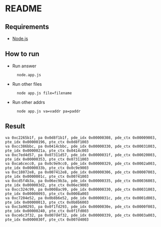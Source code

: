 # README

## Requirements

* [Node.js](http://nodejs.org)

## How to run

* Run answer
    
        node.app.js
        
* Run other files

        node app.js file=filename
        
* Run other addrs

        node app.js va=vaddr pa=paddr

## Result

    va 0xc2265b1f, pa 0x0d8f1b1f, pde_idx 0x00000308, pde_ctx 0x00009003, pte_idx 0x00000196, pte_ctx 0x0d8f1003
    va 0xcc386bbc, pa 0x0414cbbc, pde_idx 0x00000330, pde_ctx 0x00031003, pte_idx 0x0000021a, pte_ctx 0x0414c003
    va 0xc7ed4d57, pa 0x07311d57, pde_idx 0x0000031f, pde_ctx 0x00020003, pte_idx 0x00000353, pte_ctx 0x07311003
    va 0xca6cecc0, pa 0x0c9e9cc0, pde_idx 0x00000329, pde_ctx 0x0002a003, pte_idx 0x0000033b, pte_ctx 0x0c9e9003
    va 0xc18072e8, pa 0x007412e8, pde_idx 0x00000306, pde_ctx 0x00007003, pte_idx 0x0000001c, pte_ctx 0x00741003
    va 0xcd5f4b3a, pa 0x06ec9b3a, pde_idx 0x00000335, pde_ctx 0x00036003, pte_idx 0x000003d2, pte_ctx 0x06ec9003
    va 0xcc324c99, pa 0x0008ac99, pde_idx 0x00000330, pde_ctx 0x00031003, pte_idx 0x00000093, pte_ctx 0x0008a003
    va 0xc7204e52, pa 0x0b8b6e52, pde_idx 0x0000031c, pde_ctx 0x0001d003, pte_idx 0x00000013, pte_ctx 0x0b8b6003
    va 0xc3a90293, pa 0x0f1fd293, pde_idx 0x0000030e, pde_ctx 0x0000f003, pte_idx 0x00000240, pte_ctx 0x0f1fd003
    va 0xce6c3f32, pa 0x007d4f32, pde_idx 0x00000339, pde_ctx 0x0003a003, pte_idx 0x0000030f, pte_ctx 0x007d4003